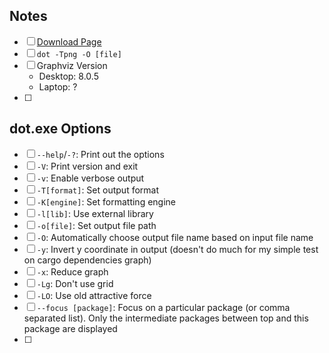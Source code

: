 ## Notes
- [ ] [Download Page](https://graphviz.org/download/)
- [ ] `dot -Tpng -O [file]`
- [ ] Graphviz Version
	- Desktop: 8.0.5
	- Laptop: ?
- [ ] 
## dot.exe Options
- [ ] `--help`/`-?`: Print out the options
- [ ] `-V`: Print version and exit
- [ ] `-v`: Enable verbose output
- [ ] `-T[format]`: Set output format
- [ ] `-K[engine]`: Set formatting engine
- [ ] `-l[lib]`: Use external library
- [ ] `-o[file]`: Set output file path
- [ ] `-O`: Automatically choose output file name based on input file name
- [ ] `-y`: Invert y coordinate in output (doesn't do much for my simple test on cargo dependencies graph)
- [ ] `-x`: Reduce graph
- [ ] `-Lg`: Don't use grid
- [ ] `-LO`: Use old attractive force
- [ ] `--focus [package]`: Focus on a particular package (or comma separated list). Only the intermediate packages between top and this package are displayed
- [ ] 